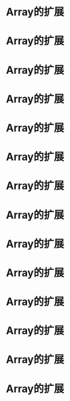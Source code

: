 # Array的扩展
# Array的扩展
# Array的扩展
# Array的扩展
# Array的扩展
# Array的扩展
# Array的扩展
# Array的扩展
# Array的扩展
# Array的扩展
# Array的扩展
# Array的扩展
# Array的扩展
# Array的扩展